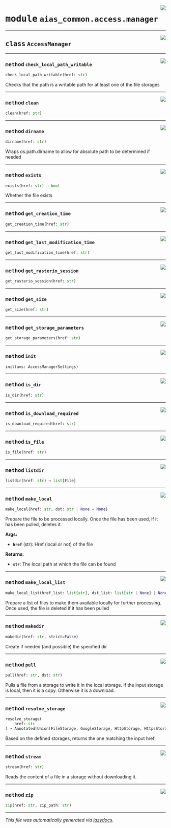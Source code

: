 <!-- markdownlint-disable -->

<a href="../python/aias_common/access/manager.py#L0"><img align="right" style="float:right;" src="https://img.shields.io/badge/-source-cccccc?style=flat-square"></a>

# <kbd>module</kbd> `aias_common.access.manager`






---

<a href="../python/aias_common/access/manager.py#L22"><img align="right" style="float:right;" src="https://img.shields.io/badge/-source-cccccc?style=flat-square"></a>

## <kbd>class</kbd> `AccessManager`







---

<a href="../python/aias_common/access/manager.py#L75"><img align="right" style="float:right;" src="https://img.shields.io/badge/-source-cccccc?style=flat-square"></a>

### <kbd>method</kbd> `check_local_path_writable`

```python
check_local_path_writable(href: str)
```

Checks that the path is a writable path for at least one of the file storages 

---

<a href="../python/aias_common/access/manager.py#L192"><img align="right" style="float:right;" src="https://img.shields.io/badge/-source-cccccc?style=flat-square"></a>

### <kbd>method</kbd> `clean`

```python
clean(href: str)
```





---

<a href="../python/aias_common/access/manager.py#L259"><img align="right" style="float:right;" src="https://img.shields.io/badge/-source-cccccc?style=flat-square"></a>

### <kbd>method</kbd> `dirname`

```python
dirname(href: str)
```

Wraps os.path.dirname to allow for absolute path to be determined if needed 

---

<a href="../python/aias_common/access/manager.py#L112"><img align="right" style="float:right;" src="https://img.shields.io/badge/-source-cccccc?style=flat-square"></a>

### <kbd>method</kbd> `exists`

```python
exists(href: str) → bool
```

Whether the file exists 

---

<a href="../python/aias_common/access/manager.py#L246"><img align="right" style="float:right;" src="https://img.shields.io/badge/-source-cccccc?style=flat-square"></a>

### <kbd>method</kbd> `get_creation_time`

```python
get_creation_time(href: str)
```





---

<a href="../python/aias_common/access/manager.py#L241"><img align="right" style="float:right;" src="https://img.shields.io/badge/-source-cccccc?style=flat-square"></a>

### <kbd>method</kbd> `get_last_modification_time`

```python
get_last_modification_time(href: str)
```





---

<a href="../python/aias_common/access/manager.py#L106"><img align="right" style="float:right;" src="https://img.shields.io/badge/-source-cccccc?style=flat-square"></a>

### <kbd>method</kbd> `get_rasterio_session`

```python
get_rasterio_session(href: str)
```





---

<a href="../python/aias_common/access/manager.py#L219"><img align="right" style="float:right;" src="https://img.shields.io/badge/-source-cccccc?style=flat-square"></a>

### <kbd>method</kbd> `get_size`

```python
get_size(href: str)
```





---

<a href="../python/aias_common/access/manager.py#L69"><img align="right" style="float:right;" src="https://img.shields.io/badge/-source-cccccc?style=flat-square"></a>

### <kbd>method</kbd> `get_storage_parameters`

```python
get_storage_parameters(href: str)
```





---

<a href="../python/aias_common/access/manager.py#L26"><img align="right" style="float:right;" src="https://img.shields.io/badge/-source-cccccc?style=flat-square"></a>

### <kbd>method</kbd> `init`

```python
init(ams: AccessManagerSettings)
```





---

<a href="../python/aias_common/access/manager.py#L213"><img align="right" style="float:right;" src="https://img.shields.io/badge/-source-cccccc?style=flat-square"></a>

### <kbd>method</kbd> `is_dir`

```python
is_dir(href: str)
```





---

<a href="../python/aias_common/access/manager.py#L120"><img align="right" style="float:right;" src="https://img.shields.io/badge/-source-cccccc?style=flat-square"></a>

### <kbd>method</kbd> `is_download_required`

```python
is_download_required(href: str)
```





---

<a href="../python/aias_common/access/manager.py#L207"><img align="right" style="float:right;" src="https://img.shields.io/badge/-source-cccccc?style=flat-square"></a>

### <kbd>method</kbd> `is_file`

```python
is_file(href: str)
```





---

<a href="../python/aias_common/access/manager.py#L232"><img align="right" style="float:right;" src="https://img.shields.io/badge/-source-cccccc?style=flat-square"></a>

### <kbd>method</kbd> `listdir`

```python
listdir(href: str) → list[File]
```





---

<a href="../aias_common/access/manager/make_local#L127"><img align="right" style="float:right;" src="https://img.shields.io/badge/-source-cccccc?style=flat-square"></a>

### <kbd>method</kbd> `make_local`

```python
make_local(href: str, dst: str | None = None)
```

Prepare the file to be processed locally. Once the file has been used, if it has been pulled, deletes it. 



**Args:**
 
 - <b>`href`</b> (str):  Href (local or not) of the file 



**Returns:**
 
 - <b>`str`</b>:  The local path at which the file can be found 

---

<a href="../aias_common/access/manager/make_local_list#L153"><img align="right" style="float:right;" src="https://img.shields.io/badge/-source-cccccc?style=flat-square"></a>

### <kbd>method</kbd> `make_local_list`

```python
make_local_list(href_list: list[str], dst_list: list[str | None] | None = None)
```

Prepare a list of files to make them available locally for further processing. Once used, the file is deleted if it has been pulled 

---

<a href="../python/aias_common/access/manager.py#L251"><img align="right" style="float:right;" src="https://img.shields.io/badge/-source-cccccc?style=flat-square"></a>

### <kbd>method</kbd> `makedir`

```python
makedir(href: str, strict=False)
```

Create if needed (and possible) the specified dir 

---

<a href="../python/aias_common/access/manager.py#L84"><img align="right" style="float:right;" src="https://img.shields.io/badge/-source-cccccc?style=flat-square"></a>

### <kbd>method</kbd> `pull`

```python
pull(href: str, dst: str)
```

Pulls a file from a storage to write it in the local storage. If the input storage is local, then it is a copy. Otherwise it is a download. 

---

<a href="../python/aias_common/access/manager.py#L55"><img align="right" style="float:right;" src="https://img.shields.io/badge/-source-cccccc?style=flat-square"></a>

### <kbd>method</kbd> `resolve_storage`

```python
resolve_storage(
    href: str
) → Annotated[Union[FileStorage, GoogleStorage, HttpStorage, HttpsStorage, S3Storage], FieldInfo(annotation=NoneType, required=True, discriminator='type')]
```

Based on the defined storages, returns the one matching the input href 

---

<a href="../aias_common/access/manager/stream#L95"><img align="right" style="float:right;" src="https://img.shields.io/badge/-source-cccccc?style=flat-square"></a>

### <kbd>method</kbd> `stream`

```python
stream(href: str)
```

Reads the content of a file in a storage without downloading it. 

---

<a href="../python/aias_common/access/manager.py#L200"><img align="right" style="float:right;" src="https://img.shields.io/badge/-source-cccccc?style=flat-square"></a>

### <kbd>method</kbd> `zip`

```python
zip(href: str, zip_path: str)
```








---

_This file was automatically generated via [lazydocs](https://github.com/ml-tooling/lazydocs)._
